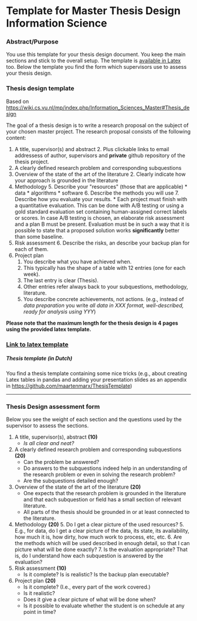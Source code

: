 # Template for Master Thesis Design Information Science

### Abstract/Purpose
You use this   template for your thesis design document. You keep the main sections and stick to the overall setup.
The template is [available in Latex](https://github.com/maartenmarx/ThesisTemplate/blob/master/ThesisDesign.tex) too.  Below the template you find the form which supervisors use to assess your thesis design.

<!--Below is also a template for the  presentation of your thesis design. -->


### Thesis design template

Based on  <https://wiki.cs.vu.nl/mp/index.php/Information_Sciences_Master#Thesis_design>

The goal of a thesis design is to write a research proposal on the subject of your chosen master project. The research proposal   consists of the following content:

1. A title, supervisor(s) and abstract
	2. Plus clickable links to email addressess of author, supervisors and **private** github repository of the thesis project.
2. A clearly defined research problem and corresponding subquestions
1. Overview of the state of the art of the literature
	2. Clearly indicate how your approach is grounded in the literature
4. Methodology
	5. Describe your "resources" (those that are applicable)
		* data
		* algorithms
		* software
	6. Describe the methods you will use
	7. Describe how you evaluate your results.
    	* Each project must finish with a quantitative evaluation. This can be done with A/B testing or using a gold standard evaluation set containing human-assigned correct labels or scores.  In case A/B testing is chosen, an elaborate risk assessment and a plan B must be present. Evaluation must be in such a way that it is possible to state that a proposed solution works **significantly** better than some baseline.
5. Risk assessment
	6. Describe the risks, an describe your backup plan for each of them.
3. Project plan 
	1.  You describe what you have achieved when. 
	2. This typically has the shape of a table with 12 entries (one for each week).
	3. The last entry is clear (Thesis).
	4. Other entries refer always back to your subquestions, methodology, literature.
	5. You describe concrete achievements, not actions. (e.g., instead of _data preparation_ you write _all data in XXX format, well-described, ready for analysis using YYY_)


**Please note that the maximum length for the thesis design  is 4 pages using the provided latex template.**

### [Link to latex template](https://github.com/maartenmarx/ThesisTemplate/blob/master/ThesisTemplate/ThesisDesign.tex)

##### Thesis template (in Dutch)
You find a thesis template containing some nice tricks (e.g., about creating Latex tables in pandas and adding your presentation slides as an appendix in <https://github.com/maartenmarx/ThesisTemplate>)

 
----

### Thesis Design assessment form

<!--You can receive 100 points for your thesis design. Your grade is the number of points divided by 10.-->
 Below you see the weight of each section and the questions used by the supervisor to assess the sections. 

1. A title, supervisor(s), abstract **(10)**
	 * _Is all clear and neat?_
2. A clearly defined research problem and corresponding subquestions **(20)**
	* Can the problem be answered?
	* Do answers to the subquestions indeed help in an understanding of the research problem or even in solving the research problem?
	* Are the subquestions detailed enough?
1. Overview of the state of the art of the literature **(20)**
	* One expects that the research problem is grounded in the literature and that each subquestion or field has a small section of relevant literature.
	* All parts of the thesis should be grounded in or at least connected to  the literature.
4. Methodology **(20)**
	5. Do I get a clear picture of the used resources?
		5. E.g., for data, do I get a clear picture of the data, its state, its availability, how much it is, how dirty, how much work to process, etc, etc.
	6. Are the methods which will be used described in enough detail, so that I can picture what will be done exactly? 
	7. Is the evaluation appropriate? That is, do I understand how each subquestion is answered by the evaluation? 
5. Risk assessment **(10)**
	* Is it complete? Is is realistic? Is the backup plan executable?
3. Project plan  **(20)**
	* Is it complete? (I.e., every part of the work covered.)
	* Is it realistic?
	* Does it give a clear picture of what will be done when? 
	* Is it possible to evaluate whether the student is on schedule at any point in time?


<!-- ### [Link to assessment form ](https://goo.gl/forms/2w6x6iU87AsIRuX83)
-->
